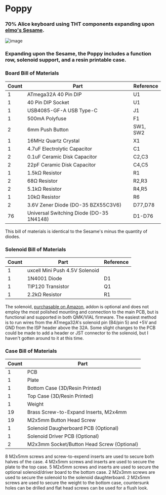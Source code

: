# Poppy
### 70% Alice keyboard using THT components expanding upon [elmo's Sesame](https://github.com/kb-elmo/sesame).
![image](https://user-images.githubusercontent.com/68519705/221083385-95e5aae6-dc23-4963-9001-a93c030e5cd6.png)
### Expanding upon the Sesame, the Poppy includes a function row, solenoid support, and a resin printable case.

### Board Bill of Materials
 |Count|Part|Reference|
 |-|-|-|
 |1|ATmega32A 40 Pin DIP|U1|
 |1|40 Pin DIP Socket|U1|
 |1|USB4085-GF-A USB Type-C|J1|
 |1|500mA Polyfuse|F1|
 |2|6mm Push Button|SW1, SW2|
 |1|16MHz Quartz Crystal|X1|
 |1|4.7uF Electrolytic Capacitor|C1|
 |2|0.1uF Ceramic Disk Capacitor|C2,C3|
 |2|22pF Ceramic Disk Capacitor|C4,C5|
 |1|1.5kΩ Resistor|R1|
 |2|68Ω Resistor|R2,R3|
 |2|5.1kΩ Resistor|R4,R5|
 |1|10kΩ Resistor|R6|
 |2|3.6V Zener Diode (DO-35 BZX55C3V6)|D77,D78|
 |76|Universal Switching Diode (DO-35 1N4148)|D1-D76|
 
 This bill of materials is identical to the Sesame's minus the quantity of diodes.
 
 ### Solenoid Bill of Materials
 |Count|Part|Reference|
 |-|-|-|
 |1|uxcell Mini Push 4.5V Solenoid| |
 |1|1N4001 Diode|D1|
 |1|TIP120 Transistor|Q1|
 |1|2.2kΩ Resistor|R1|
 
 The solenoid, [purchasable on Amazon](https://www.amazon.com/gp/product/B013DR655A/ref=ppx_yo_dt_b_search_asin_title?ie=UTF8&psc=1), addon is optional and does not employ the most polished mounting and connection to the main PCB, but is functional and supported in both QMK/VIAL firmware. The easiest method is to run wires from the ATmega32A's solenoid pin (B4/pin 5) and +5V and GND from the ISP header above the 32A. Some slight changes to the PCB could be made to add a header or JST connector to the solenoid, but I haven't gotten around to it at this time.
 
 ### Case Bill of Materials
  |Count|Part|
  |-|-|
  |1|PCB|
  |1|Plate|
  |1|Bottom Case (3D/Resin Printed)|
  |1|Top Case (3D/Resin Printed)|
  |1|Weight|
  |19|Brass Screw-to-Expand Inserts, M2x4mm|
  |19|M2x5mm Button Head Screw|
  |1|Solenoid Daugherboard PCB (Optional)|
  |1|Solenoid Driver PCB (Optional)|
  |2|M2x3mm Socket/Button Head Screw (Optional)|
  
  8 M2x5mm screws and screw-to-expend inserts are used to secure both halves of the case. 4 M2x5mm screws and inserts are used to secure the plate to the top case. 5 M2x5mm screws and inserts are used to secure the optional solenoid/driver board to the bottom case. 2 M2x3mm screws are used to secure the solenoid to the solenoid daughterboard. 2 M2x5mm screws are used to secure the weight to the bottom case, countersunk holes can be drilled and flat head screws can be used for a flush look.
